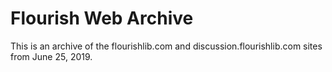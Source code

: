 # Flourish Web Archive

This is an archive of the flourishlib.com and discussion.flourishlib.com sites from June 25, 2019.
